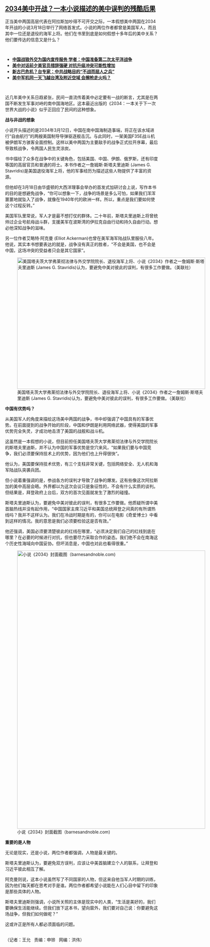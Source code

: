 <!--1616189220000-->
[2034美中开战？一本小说描述的美中误判的残酷后果](https://www.rfa.org/mandarin/yataibaodao/junshiwaijiao/wy-03192021112734.html)
------

<p></p><p>正当美中两国高层代表在阿拉斯加吵得不可开交之际，一本假想美中两国在2034年开战的小说3月18日举行了网络首发式。小说的两位作者都曾是美国军人，而且其中一位还是退役的海军上将。他们在书里到底是如何假想十多年后的美中关系？他们要传达的信息又是什么？</p><p><br/></p><ul><li><a href="https://www.rfa.org/mandarin/yataibaodao/junshiwaijiao/ql1-03192021062830.html"><strong>中国战狼外交为国内宣传服务 学者：中国准备第二次太平洋战争</strong></a></li><li><strong><a href="https://www.rfa.org/mandarin/yataibaodao/junshiwaijiao/ql2-03172021062719.html">美中对话前夕美官员措辞强硬 对抗升级冲突可能性增加</a></strong></li><li><strong><a href="https://www.rfa.org/mandarin/yataibaodao/gangtai/hx0202a-02022021061228.html">新古巴危机？台专家：中共战略目的“不战而屈人之兵”</a></strong></li><li><strong><a href="https://www.rfa.org/mandarin/yataibaodao/gangtai/hx-06092020093508.html">美中军机同一天飞越台湾及附近空域 会擦枪走火吗？</a></strong></li></ul><p><br/></p><p>近几年美中关系日趋紧张，民间一直流传着美中必定要有一战的断言，尤其是在两国不断发生军事对峙的南中国海地区。这本最近出版的《2034：一本关于下一次世界大战的小说》似乎正回应了民间的这种想象。</p><p><strong>战与非战的想象</strong></p><p>小说开头描述的是2034年3月12日，中国在南中国海制造事端，将正在该水域进行“自由航行”的两艘美国制导导弹驱逐舰击沉。与此同时，一架美国F35E战斗机被伊朗军方骇客全面控制。这样以美中两国为主要敌手的战争正式拉开序幕，最后导致核战争，令两国人民生灵涂炭。</p><p>书中描绘了众多在战争中的关键角色，包括美国、中国、伊朗、俄罗斯，还有印度等国的高层官员和普通的将士。本书作者之一詹姆斯·斯塔夫里迪斯 (James G. Stavridis)是美国退役海军上将，他的军事经历为描述这些人物提供了丰富的资源。</p><p>但他却在3月18日由华盛顿的大西洋理事会举办的首发式加研讨会上说，写作本书的目的是想避免战争，“你可以想象一下，战争的场景是多么可怕，如果我们浑浑噩噩地就坠入了战争，就像在1940年代的欧洲一样。所以，重点是我们要如何使这个过程反转。”</p><p>美国军队里常说，军人才是最不想打仗的群体。二十年前，斯塔夫里迪斯上将曾统帅过企业号航母战斗群，支援美军在波斯湾的伊拉克自由行动和持久自由行动。想必他深知战争的滋味。</p><p>另一位作者艾略特·阿克曼 (Elliot Ackerman)也曾在美军海军陆战队里服役八年。他说，其实本书想要表达的就是，战争没有真正的胜者，“不会是美国，也不会是中国，这场冲突的受益者只会是其它国家”。</p><p><figure class="image-richtext image-inline captioned" style="width:620px;"><img alt="美国塔夫茨大学弗莱彻法律与外交学院院长、退役海军上将、小说《2034》作者之一詹姆斯·斯塔夫里迪斯 (James G. Stavridis)认为，要避免中美对彼此的误判，有很多工作要做。（美联社）" height="433" src="https://www.rfa.org/mandarin/yataibaodao/junshiwaijiao/wy-03192021112734.html/wy0319z.jpg/@@images/35b2344b-0380-4e97-97b5-5205336a86a3.jpeg" title="wy0319z.jpg" width="620"/><figcaption class="image-caption">美国塔夫茨大学弗莱彻法律与外交学院院长、退役海军上将、小说《2034》作者之一詹姆斯·斯塔夫里迪斯 (James G. Stavridis)认为，要避免中美对彼此的误判，有很多工作要做。（美联社）</figcaption><small></small></figure></p><p><strong>中国有优势吗？</strong></p><p>从美国军人的角度来描绘这场美中两国的战争，书中却强调了中国具有的军事优势。在前面提到的战争开始的阶段，中国和伊朗是利用网络武器，使得美国的军事优势完全失灵，才成功地击溃了美国的战舰和战斗机。</p><p>这虽然是一本假想的小说，但目前担任美国塔夫茨大学弗莱彻法律与外交学院院长的斯塔夫里迪斯，并不认为中国的军事优势是空穴来风，“如果我们要与中国竞争，我们必须要保持技术上的优势，因为他们也上升得很快”。</p><p>他认为，美国要保持技术优势，有三个支柱非常关键，包括网络安全、无人机和海军陆战队突袭兵团。</p><p>但小说着重强调的是，参战各方的误判才导致了战争的爆发。这有些像这次阿拉斯加的美中高层会晤。外界都以为这次会议只是象征性的，不会有什么实质的谈判。但结果是，拜登政府上台后，双方的首次见面就发生了激烈的碰撞。</p><p>斯塔夫里迪斯认为，要避免中美对彼此的误判，有很多工作要做。他质疑所谓中美首脑热线并没有起作用，“中国国家主席习近平和美国总统拜登之间真的有所谓热线吗？我并不这样认为。我们在冷战时期是有的，你可以在电影《奇爱博士》中看到这样的情况。我的意思是我们必须要检验这是否有效。”</p><p>他还强调，美国必须要清楚彼此的红线在哪里，“必须决定我们自己的红线到底在哪里？在必要的时候进行对抗，但也要尽力采取合作的姿态。我们绝不会在南海这个历史性海域向中国妥协。但坏消息是，中国也对此也看得很重。”</p><p><figure class="image-richtext image-inline captioned" style="width:620px;"><img alt="小说《2034》封面截图（barnesandnoble.com)" height="916" src="https://www.rfa.org/mandarin/yataibaodao/junshiwaijiao/wy-03192021112734.html/wy0319a.jpg/@@images/f506eed2-80e3-4c84-b5ed-1171ede373fc.jpeg" title="wy0319a.jpg" width="620"/><figcaption class="image-caption">小说《2034》封面截图（barnesandnoble.com)</figcaption><small></small></figure></p><p><strong>重要的是人物</strong></p><p>无论是现实，还是小说，两位作者都强调，人物是最关键的。</p><p>斯塔夫里迪斯认为，要避免双方误判，应该让中美首脑建立个人的联系，让拜登和习近平彼此相互了解。</p><p>阿克曼则说，这本小说虽然写了不同国家的人物，但这来自他当军人时期的训练，因为他们每天都在思考对手是谁。两位作者都希望小说能在人们心目中留下的印象是那些具体的人物。</p><p>斯塔夫里迪斯则强调，小说所关照的主体是现实中的人类，“生活是美好的，我们要确保生活能继续。但我们放下这本书，望向窗外，我们要对自己说：你要避免这场战争，但我们如何做呢？”</p><p>这或许正是所有人都必须面临的问题。</p><p><br/>（记者：王允   责编：申铧   网编：洪伟）</p>

